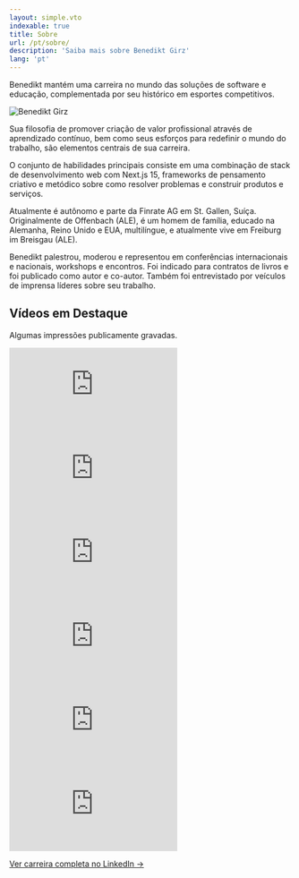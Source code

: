 ```yaml
---
layout: simple.vto
indexable: true
title: Sobre
url: /pt/sobre/
description: 'Saiba mais sobre Benedikt Girz'
lang: 'pt'
---
```


Benedikt mantém uma carreira no mundo das soluções de software
e educação, complementada por seu histórico em esportes competitivos.

<div class="clearfix">
  <div class="about-image-container">
    <img src="/images/listening.JPG" alt="Benedikt Girz" class="about-image scale-hover">
  </div>
</div>

Sua filosofia de promover criação de valor profissional através de
aprendizado contínuo, bem como seus esforços para redefinir o
mundo do trabalho, são elementos centrais de sua carreira.

O conjunto de habilidades principais consiste em uma combinação de stack de desenvolvimento web com Next.js 15, frameworks de pensamento criativo e metódico sobre como 
resolver problemas e construir produtos e serviços.

Atualmente é autônomo e parte da Finrate AG em St.
Gallen, Suíça. Originalmente de Offenbach (ALE), é um homem de família,
educado na Alemanha, Reino Unido e EUA, multilíngue, e atualmente vive em Freiburg im Breisgau (ALE).

Benedikt palestrou, moderou e representou em conferências internacionais e nacionais, workshops e encontros. Foi indicado para 
contratos de livros e foi publicado como autor e co-autor. Também foi entrevistado por veículos de imprensa líderes sobre seu trabalho.     


## Vídeos em Destaque
Algumas impressões publicamente gravadas.

<div class="grid-responsive">
  <div class="video-container">
    <div class="video-wrapper">
      <iframe class="video" src="https://www.youtube.com/embed/nuGKYuEr84U" title="YouTube video" frameborder="0" allow="accelerometer; autoplay; clipboard-write; encrypted-media; gyroscope; picture-in-picture; web-share" allowfullscreen></iframe>
    </div>
  </div>
  
  <div class="video-container">
    <div class="video-wrapper">
      <iframe class="video" src="https://www.youtube.com/embed/E--xcBMgL8M" title="YouTube video" frameborder="0" allow="accelerometer; autoplay; clipboard-write; encrypted-media; gyroscope; picture-in-picture; web-share" allowfullscreen></iframe>
    </div>
  </div>
</div>

<div class="grid-responsive">
  <div class="video-container">
    <div class="video-wrapper">
      <iframe class="video" src="https://www.youtube.com/embed/9WPvH2drb8A" title="YouTube video" frameborder="0" allow="accelerometer; autoplay; clipboard-write; encrypted-media; gyroscope; picture-in-picture; web-share" allowfullscreen></iframe>
    </div>
  </div>
  
  <div class="video-container">
    <div class="video-wrapper">
      <iframe class="video" src="https://www.youtube.com/embed/vNVvqGmHuH0" title="YouTube video" frameborder="0" allow="accelerometer; autoplay; clipboard-write; encrypted-media; gyroscope; picture-in-picture; web-share" allowfullscreen></iframe>
    </div>
  </div>
</div>

<div class="grid-responsive">
  <div class="video-container">
    <div class="video-wrapper">
      <iframe class="video" src="https://www.youtube.com/embed/7FJDGXpLN0A" title="YouTube video" frameborder="0" allow="accelerometer; autoplay; clipboard-write; encrypted-media; gyroscope; picture-in-picture; web-share" allowfullscreen></iframe>
    </div>
  </div>
  
  <div class="video-container">
    <div class="video-wrapper">
      <iframe class="video" src="https://platform.twitter.com/embed/Tweet.html?id=1861756517453877575" title="X/Twitter video" frameborder="0" allowfullscreen></iframe>
    </div>
  </div>
</div>

<a href="https://www.linkedin.com/in/benedikt-girz/">Ver carreira completa no LinkedIn
&rarr;</a>
